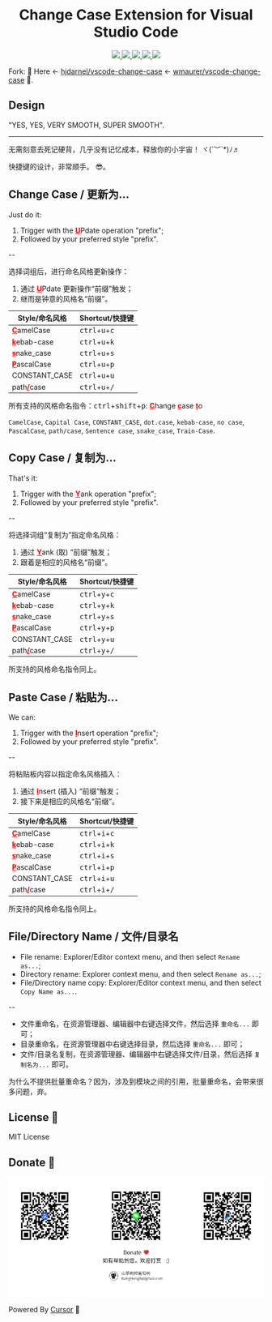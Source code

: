 <p>
  <h1 align="center">Change Case Extension for Visual Studio Code</h1>
</p>

<p align="center">
  <a href="https://github.com/xianghongai/vscode-change-case">
    <img src="https://img.shields.io/github/repo-size/xianghongai/vscode-change-case?color=4ac51c&style=plastic&?cacheSeconds=3600">
  </a>
  <a href="https://marketplace.visualstudio.com/items?itemName=NicholasHsiang.vscode-change-case-next">
    <img src="https://img.shields.io/visual-studio-marketplace/v/NicholasHsiang.vscode-change-case-next?color=%234ac51c&style=plastic&?cacheSeconds=3600">
  </a>
  <a href="https://marketplace.visualstudio.com/items?itemName=NicholasHsiang.vscode-change-case-next">
    <img src="https://img.shields.io/visual-studio-marketplace/d/NicholasHsiang.vscode-change-case-next?color=4ac51c&style=plastic&?cacheSeconds=3600">
  </a>
  <a href="https://marketplace.visualstudio.com/items?itemName=NicholasHsiang.vscode-change-case-next">
    <img src="https://img.shields.io/visual-studio-marketplace/r/NicholasHsiang.vscode-change-case-next?color=4ac51c&style=plastic&?cacheSeconds=3600">
  </a>
  <a href="https://marketplace.visualstudio.com/items?itemName=NicholasHsiang.vscode-change-case-next">
    <img src="https://img.shields.io/github/license/xianghongai/vscode-change-case?color=4ac51c&style=plastic&?cacheSeconds=3600">
  </a>
</p>

Fork: 🎉 Here ← [hjdarnel/vscode-change-case](https://github.com/hjdarnel/vscode-change-case) ← [wmaurer/vscode-change-case](https://github.com/wmaurer/vscode-change-case) 🫰.

## Design

"YES, YES, VERY SMOOTH, SUPER SMOOTH".

---

无需刻意去死记硬背，几乎没有记忆成本，释放你的小宇宙！ ヾ(´︶`*)ﾉ♬

快捷键的设计，非常顺手。 😎。

## Change Case / 更新为...

Just do it:

1. Trigger with the <strong><u style="color: red;">U</u></strong>Pdate operation "prefix";
2. Followed by your preferred style "prefix".

--

选择词组后，进行命名风格更新操作：

1. 通过 <strong><u style="color: red;">U</u></strong>Pdate 更新操作“前缀”触发；
2. 继而是钟意的风格名“前缀”。

| Style/命名风格                                         | Shortcut/快捷键                           |
|--------------------------------------------------------|-------------------------------------------|
| <strong><u style="color: red;">C</u></strong>amelCase  | <kbd>ctrl</kbd>+<kbd>u</kbd>+<kbd>c</kbd> |
| <strong><u style="color: red;">k</u></strong>ebab-case | <kbd>ctrl</kbd>+<kbd>u</kbd>+<kbd>k</kbd> |
| <strong><u style="color: red;">s</u></strong>nake_case | <kbd>ctrl</kbd>+<kbd>u</kbd>+<kbd>s</kbd> |
| <strong><u style="color: red;">P</u></strong>ascalCase | <kbd>ctrl</kbd>+<kbd>u</kbd>+<kbd>p</kbd> |
| CONSTANT_CASE                                          | <kbd>ctrl</kbd>+<kbd>u</kbd>+<kbd>u</kbd> |
| path<strong><u style="color: red;">/</u></strong>case  | <kbd>ctrl</kbd>+<kbd>u</kbd>+<kbd>/</kbd> |

所有支持的风格命名指令：<kbd>ctrl</kbd>+<kbd>shift</kbd>+<kbd>p</kbd>: <strong><u style="color: red;">C</u></strong>hange <strong><u style="color: red;">c</u></strong>ase <strong><u style="color: red;">t</u></strong>o

`CamelCase`, `Capital Case`, `CONSTANT_CASE`, `dot.case`, `kebab-case`, `no case`, `PascalCase`, `path/case`, `Sentence case`, `snake_case`, `Train-Case`.

## Copy Case / 复制为...

That's it:

1. Trigger with the <strong><u style="color: red;">Y</u></strong>ank operation "prefix";
2. Followed by your preferred style "prefix".

--

将选择词组“复制为”指定命名风格：

1. 通过 <strong><u style="color: red;">Y</u></strong>ank (取) “前缀”触发；
2. 跟着是相应的风格名“前缀”。

| Style/命名风格                                         | Shortcut/快捷键                           |
|--------------------------------------------------------|-------------------------------------------|
| <strong><u style="color: red;">C</u></strong>amelCase  | <kbd>ctrl</kbd>+<kbd>y</kbd>+<kbd>c</kbd> |
| <strong><u style="color: red;">k</u></strong>ebab-case | <kbd>ctrl</kbd>+<kbd>y</kbd>+<kbd>k</kbd> |
| <strong><u style="color: red;">s</u></strong>nake_case | <kbd>ctrl</kbd>+<kbd>y</kbd>+<kbd>s</kbd> |
| <strong><u style="color: red;">P</u></strong>ascalCase | <kbd>ctrl</kbd>+<kbd>y</kbd>+<kbd>p</kbd> |
| CONSTANT_CASE                                          | <kbd>ctrl</kbd>+<kbd>y</kbd>+<kbd>u</kbd> |
| path<strong><u style="color: red;">/</u></strong>case  | <kbd>ctrl</kbd>+<kbd>y</kbd>+<kbd>/</kbd> |

所支持的风格命名指令同上。

## Paste Case / 粘贴为...

We can:

1. Trigger with the <strong><u style="color: red;">I</u></strong>nsert operation "prefix";
2. Followed by your preferred style "prefix".

--

将粘贴板内容以指定命名风格插入：

1. 通过 <strong><u style="color: red;">I</u></strong>nsert (插入) “前缀”触发；
2. 接下来是相应的风格名“前缀”。

| Style/命名风格                                         | Shortcut/快捷键                           |
|--------------------------------------------------------|-------------------------------------------|
| <strong><u style="color: red;">C</u></strong>amelCase  | <kbd>ctrl</kbd>+<kbd>i</kbd>+<kbd>c</kbd> |
| <strong><u style="color: red;">k</u></strong>ebab-case | <kbd>ctrl</kbd>+<kbd>i</kbd>+<kbd>k</kbd> |
| <strong><u style="color: red;">s</u></strong>nake_case | <kbd>ctrl</kbd>+<kbd>i</kbd>+<kbd>s</kbd> |
| <strong><u style="color: red;">P</u></strong>ascalCase | <kbd>ctrl</kbd>+<kbd>i</kbd>+<kbd>p</kbd> |
| CONSTANT_CASE                                          | <kbd>ctrl</kbd>+<kbd>i</kbd>+<kbd>u</kbd> |
| path<strong><u style="color: red;">/</u></strong>case  | <kbd>ctrl</kbd>+<kbd>i</kbd>+<kbd>/</kbd> |

所支持的风格命名指令同上。

## File/Directory Name / 文件/目录名

- File rename: Explorer/Editor context menu, and then select `Rename as...`;
- Directory rename: Explorer context menu, and then select `Rename as...`;
- File/Directory name copy: Explorer/Editor context menu, and then select `Copy Name as...`.

--

- 文件重命名，在资源管理器、编辑器中右键选择文件，然后选择 `重命名...` 即可；
- 目录重命名，在资源管理器中右键选择目录，然后选择 `重命名...` 即可；
- 文件/目录名复制，在资源管理器、编辑器中右键选择文件/目录，然后选择 `复制名为...` 即可。

为什么不提供批量重命名？因为，涉及到模块之间的引用，批量重命名，会带来很多问题，弃。

## License 📃

MIT License

## Donate 🎉

![xianghongai@gmail.com](https://raw.githubusercontent.com/caringrun/assets/master/donate.png)

Powered By [Cursor](https://www.cursor.com/) 💝
